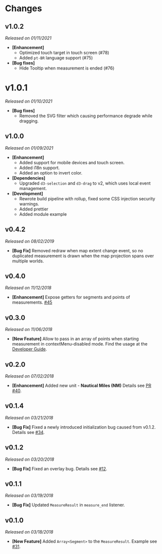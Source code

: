 # Changes
## v1.0.2
*Released on 01/11/2021*
- **[Enhancement]**
  - Optimized touch target in touch screen (#78)
  - Added `pt-BR` language support (#75)
- **[Bug fixes]**
  - Hide Tooltip when measurement is ended (#76)

# v1.0.1
*Released on 01/10/2021*
- **[Bug fixes]**
  - Removed the SVG filter which causing performance degrade while dragging.
  
## v1.0.0
*Released on 01/09/2021*
- **[Enhancement]**
  - Added support for mobile devices and touch screen.
  - Added i18n support.
  - Added an option to invert color.
- **[Dependencies]** 
  - Upgraded `d3-selection` and `d3-drag` to v2, which uses local event management.
- **[Development]** 
  - Rewrote build pipeline with rollup, fixed some CSS injection security warnings.
  - Added prettier
  - Added module example

## v0.4.2
*Released on 08/02/2019*
- **[Bug Fix]** Removed redraw when map extent change event, so no duplicated measurement is drawn when the map projection spans over multiple worlds.

## v0.4.0
*Released on 11/12/2018*
- **[Enhancement]**  Expose getters for segments and points of measurements. [#45](https://github.com/zhenyanghua/MeasureTool-GoogleMaps-V3/issues/45)

## v0.3.0
*Released on 11/06/2018*
- **[New Feature]** Allow to pass in an array of points when starting measurement in contextMenu-disabled mode. Find the usage at the [Developer Guide](https://github.com/zhenyanghua/MeasureTool-GoogleMaps-V3/blob/master/docs/GUIDE.md#start-measurement-with-initial-points).

## v0.2.0
*Released on 07/02/2018*
- **[Enhancement]** Added new unit - **Nautical Miles (NM)** Details see [PR #40](https://github.com/zhenyanghua/MeasureTool-GoogleMaps-V3/pull/40).

## v0.1.4
*Released on 03/21/2018*
- **[Bug Fix]** Fixed a newly introduced initialization bug caused from v0.1.2. Details see [#34](https://github.com/zhenyanghua/MeasureTool-GoogleMaps-V3/issues/34).

## v0.1.2
*Released on 03/20/2018*
- **[Bug Fix]** Fixed an overlay bug. Details see [#12](https://github.com/zhenyanghua/MeasureTool-GoogleMaps-V3/issues/12).

## v0.1.1
*Released on 03/19/2018*
- **[Bug Fix]** Updated `MeasureResult` in `measure_end` listener.

## v0.1.0
*Released on 03/18/2018*
- **[New Feature]** Added `Array<Segment>` to the `MeasureResult`. Example see [#31](https://github.com/zhenyanghua/MeasureTool-GoogleMaps-V3/issues/31).
